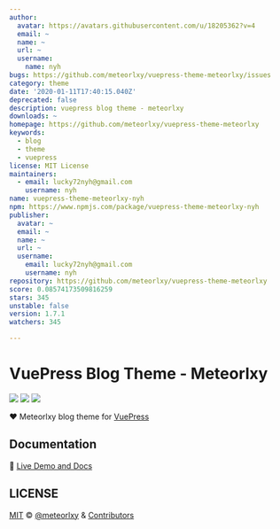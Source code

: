 ```yaml
---
author:
  avatar: https://avatars.githubusercontent.com/u/18205362?v=4
  email: ~
  name: ~
  url: ~
  username:
    name: nyh
bugs: https://github.com/meteorlxy/vuepress-theme-meteorlxy/issues
category: theme
date: '2020-01-11T17:40:15.040Z'
deprecated: false
description: vuepress blog theme - meteorlxy
downloads: ~
homepage: https://github.com/meteorlxy/vuepress-theme-meteorlxy
keywords:
  - blog
  - theme
  - vuepress
license: MIT License
maintainers:
  - email: lucky72nyh@gmail.com
    username: nyh
name: vuepress-theme-meteorlxy-nyh
npm: https://www.npmjs.com/package/vuepress-theme-meteorlxy-nyh
publisher:
  avatar: ~
  email: ~
  name: ~
  url: ~
  username:
    email: lucky72nyh@gmail.com
    username: nyh
repository: https://github.com/meteorlxy/vuepress-theme-meteorlxy
score: 0.08574173509816259
stars: 345
unstable: false
version: 1.7.1
watchers: 345

---
```


# VuePress Blog Theme - Meteorlxy

[![](https://img.shields.io/circleci/project/github/meteorlxy/vuepress-theme-meteorlxy/master.svg?style=flat)](https://circleci.com/gh/meteorlxy/vuepress-theme-meteorlxy)
[![](https://img.shields.io/npm/v/vuepress-theme-meteorlxy.svg?style=flat)](https://www.npmjs.com/package/vuepress-theme-meteorlxy)
[![](https://img.shields.io/github/license/meteorlxy/vuepress-theme-meteorlxy.svg?style=flat)](https://github.com/meteorlxy/vuepress-theme-meteorlxy/blob/master/LICENSE)

:heart: Meteorlxy blog theme for [VuePress](https://vuepress.vuejs.org)

## Documentation

:book: [Live Demo and Docs](https://vuepress-theme-meteorlxy.meteorlxy.cn)

## LICENSE

[MIT](https://github.com/meteorlxy/vuepress-theme-meteorlxy/blob/master/LICENSE) &copy; [@meteorlxy](https://github.com/meteorlxy) & [Contributors](https://github.com/meteorlxy/vuepress-theme-meteorlxy/graphs/contributors)
